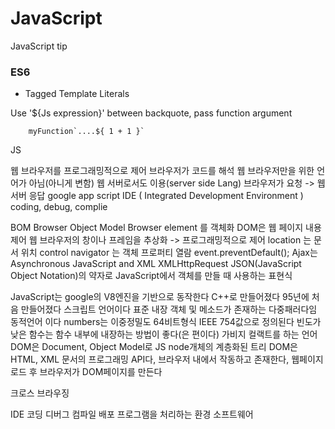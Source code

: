 # JavaScript

JavaScript tip


### ES6


- Tagged Template Literals

Use '${Js expression}' between backquote, pass function argument
```JS
    myFunction`....${ 1 + 1 }`
```

JS

웹 브라우저를 프로그래밍적으로 제어
브라우저가 코드를 해석
웹 브라우저만을 위한 언어가 아님(아니게 변함)
웹 서버로서도 이용(server side Lang)
브라우저가 요청 -> 웹서버 응답
google app script
IDE ( Integrated Development Environment )
coding, debug, complie

BOM
Browser Object Model
Browser element 를 객체화
DOM은 웹 페이지 내용 제어
웹 브라우저의 창이나 프레임을 추상화 -> 프로그래밍적으로 제어
location 는 문서 위치 control
navigator 는 객체 프로퍼티 열람
event.preventDefault();
Ajax는 Asynchronous JavaScript and XML
XMLHttpRequest
JSON(JavaScript Object Notation)의 약자로 JavaScript에서 객체를 만들 때 사용하는 표현식


JavaScript는 google의 V8엔진을 기반으로 동작한다
C++로 만들어졌다
95년에 처음 만들어졌다
스크립트 언어이다
표준 내장 객체 및 메소드가 존재하는 다중패러다임 동적언어 이다
numbers는 이중정밀도 64비트형식 IEEE 754값으로 정의된다
빈도가 낮은 함수는 함수 내부에 내장하는 방법이 좋다(은 편이다)
가비지 컬랙트를 하는 언어
DOM은 Document, Object Model로 JS node개체의 계층화된 트리
DOM은 HTML, XML 문서의 프로그래밍 API다, 브라우저 내에서 작동하고 존재한다, 웹페이지 로드 후 브라우저가 DOM페이지를 만든다


크로스 브라우징


IDE
코딩 디버그 컴파일 배포 프로그램을 처리하는 환경 소프트웨어
